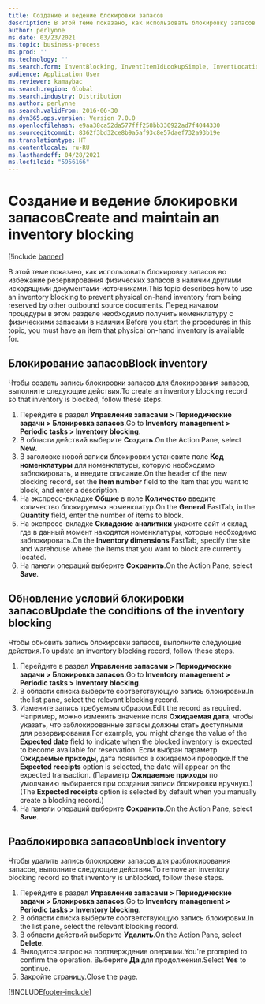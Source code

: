 ```yaml
---
title: Создание и ведение блокировки запасов
description: В этой теме показано, как использовать блокировку запасов во избежание резервирования физических запасов в наличии другими исходящими документами-источниками.
author: perlynne
ms.date: 03/23/2021
ms.topic: business-process
ms.prod: ''
ms.technology: ''
ms.search.form: InventBlocking, InventItemIdLookupSimple, InventLocationIdLookup
audience: Application User
ms.reviewer: kamaybac
ms.search.region: Global
ms.search.industry: Distribution
ms.author: perlynne
ms.search.validFrom: 2016-06-30
ms.dyn365.ops.version: Version 7.0.0
ms.openlocfilehash: e9aa38ca52da577fff258bb330922ad7f4044330
ms.sourcegitcommit: 8362f3bd32ce8b9a5af93c8e57daef732a93b19e
ms.translationtype: HT
ms.contentlocale: ru-RU
ms.lasthandoff: 04/28/2021
ms.locfileid: "5956166"
---
```

# <a name="create-and-maintain-an-inventory-blocking"></a><span data-ttu-id="06b65-103">Создание и ведение блокировки запасов</span><span class="sxs-lookup"><span data-stu-id="06b65-103">Create and maintain an inventory blocking</span></span>

[!include [banner](../../includes/banner.md)]

<span data-ttu-id="06b65-104">В этой теме показано, как использовать блокировку запасов во избежание резервирования физических запасов в наличии другими исходящими документами-источниками.</span><span class="sxs-lookup"><span data-stu-id="06b65-104">This topic describes how to use an inventory blocking to prevent physical on-hand inventory from being reserved by other outbound source documents.</span></span> <span data-ttu-id="06b65-105">Перед началом процедуры в этом разделе необходимо получить номенклатуру с физическими запасами в наличии.</span><span class="sxs-lookup"><span data-stu-id="06b65-105">Before you start the procedures in this topic, you must have an item that physical on-hand inventory is available for.</span></span>

## <a name="block-inventory"></a><span data-ttu-id="06b65-106">Блокирование запасов</span><span class="sxs-lookup"><span data-stu-id="06b65-106">Block inventory</span></span>

<span data-ttu-id="06b65-107">Чтобы создать запись блокировки запасов для блокирования запасов, выполните следующие действия.</span><span class="sxs-lookup"><span data-stu-id="06b65-107">To create an inventory blocking record so that inventory is blocked, follow these steps.</span></span>

1. <span data-ttu-id="06b65-108">Перейдите в раздел **Управление запасами \> Периодические задачи \> Блокировка запасов**.</span><span class="sxs-lookup"><span data-stu-id="06b65-108">Go to **Inventory management \> Periodic tasks \> Inventory blocking**.</span></span>
1. <span data-ttu-id="06b65-109">В области действий выберите **Создать**.</span><span class="sxs-lookup"><span data-stu-id="06b65-109">On the Action Pane, select **New**.</span></span>
1. <span data-ttu-id="06b65-110">В заголовке новой записи блокировки установите поле **Код номенклатуры** для номенклатуры, которую необходимо заблокировать, и введите описание.</span><span class="sxs-lookup"><span data-stu-id="06b65-110">On the header of the new blocking record, set the **Item number** field to the item that you want to block, and enter a description.</span></span>
1. <span data-ttu-id="06b65-111">На экспресс-вкладке **Общие** в поле **Количество** введите количество блокируемых номенклатур.</span><span class="sxs-lookup"><span data-stu-id="06b65-111">On the **General** FastTab, in the **Quantity** field, enter the number of items to block.</span></span>
1. <span data-ttu-id="06b65-112">На экспресс-вкладке **Складские аналитики** укажите сайт и склад, где в данный момент находятся номенклатуры, которые необходимо заблокировать.</span><span class="sxs-lookup"><span data-stu-id="06b65-112">On the **Inventory dimensions** FastTab, specify the site and warehouse where the items that you want to block are currently located.</span></span>
1. <span data-ttu-id="06b65-113">На панели операций выберите **Сохранить**.</span><span class="sxs-lookup"><span data-stu-id="06b65-113">On the Action Pane, select **Save**.</span></span>

## <a name="update-the-conditions-of-the-inventory-blocking"></a><span data-ttu-id="06b65-114">Обновление условий блокировки запасов</span><span class="sxs-lookup"><span data-stu-id="06b65-114">Update the conditions of the inventory blocking</span></span>

<span data-ttu-id="06b65-115">Чтобы обновить запись блокировки запасов, выполните следующие действия.</span><span class="sxs-lookup"><span data-stu-id="06b65-115">To update an inventory blocking record, follow these steps.</span></span>

1. <span data-ttu-id="06b65-116">Перейдите в раздел **Управление запасами \> Периодические задачи \> Блокировка запасов**.</span><span class="sxs-lookup"><span data-stu-id="06b65-116">Go to **Inventory management \> Periodic tasks \> Inventory blocking**.</span></span>
1. <span data-ttu-id="06b65-117">В области списка выберите соответствующую запись блокировки.</span><span class="sxs-lookup"><span data-stu-id="06b65-117">In the list pane, select the relevant blocking record.</span></span>
1. <span data-ttu-id="06b65-118">Измените запись требуемым образом.</span><span class="sxs-lookup"><span data-stu-id="06b65-118">Edit the record as required.</span></span> <span data-ttu-id="06b65-119">Например, можно изменить значение поля **Ожидаемая дата**, чтобы указать, что заблокированные запасы должны стать доступными для резервирования.</span><span class="sxs-lookup"><span data-stu-id="06b65-119">For example, you might change the value of the **Expected date** field to indicate when the blocked inventory is expected to become available for reservation.</span></span> <span data-ttu-id="06b65-120">Если выбран параметр **Ожидаемые приходы**, дата появится в ожидаемой проводке.</span><span class="sxs-lookup"><span data-stu-id="06b65-120">If the **Expected receipts** option is selected, the date will appear on the expected transaction.</span></span> <span data-ttu-id="06b65-121">(Параметр **Ожидаемые приходы** по умолчанию выбирается при создании записи блокировки вручную.)</span><span class="sxs-lookup"><span data-stu-id="06b65-121">(The **Expected receipts** option is selected by default when you manually create a blocking record.)</span></span>
1. <span data-ttu-id="06b65-122">На панели операций выберите **Сохранить**.</span><span class="sxs-lookup"><span data-stu-id="06b65-122">On the Action Pane, select **Save**.</span></span>

## <a name="unblock-inventory"></a><span data-ttu-id="06b65-123">Разблокировка запасов</span><span class="sxs-lookup"><span data-stu-id="06b65-123">Unblock inventory</span></span>

<span data-ttu-id="06b65-124">Чтобы удалить запись блокировки запасов для разблокирования запасов, выполните следующие действия.</span><span class="sxs-lookup"><span data-stu-id="06b65-124">To remove an inventory blocking record so that inventory is unblocked, follow these steps.</span></span>

1. <span data-ttu-id="06b65-125">Перейдите в раздел **Управление запасами \> Периодические задачи \> Блокировка запасов**.</span><span class="sxs-lookup"><span data-stu-id="06b65-125">Go to **Inventory management \> Periodic tasks \> Inventory blocking**.</span></span>
1. <span data-ttu-id="06b65-126">В области списка выберите соответствующую запись блокировки.</span><span class="sxs-lookup"><span data-stu-id="06b65-126">In the list pane, select the relevant blocking record.</span></span>
1. <span data-ttu-id="06b65-127">В области действий выберите **Удалить**.</span><span class="sxs-lookup"><span data-stu-id="06b65-127">On the Action Pane, select **Delete**.</span></span>
1. <span data-ttu-id="06b65-128">Выводится запрос на подтверждение операции.</span><span class="sxs-lookup"><span data-stu-id="06b65-128">You're prompted to confirm the operation.</span></span> <span data-ttu-id="06b65-129">Выберите **Да** для продолжения.</span><span class="sxs-lookup"><span data-stu-id="06b65-129">Select **Yes** to continue.</span></span>
1. <span data-ttu-id="06b65-130">Закройте страницу.</span><span class="sxs-lookup"><span data-stu-id="06b65-130">Close the page.</span></span>

[!INCLUDE[footer-include](../../../includes/footer-banner.md)]
